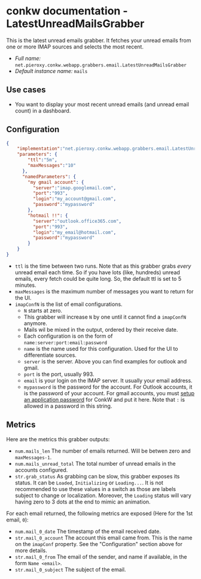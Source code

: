 # conkw documentation - LatestUnreadMailsGrabber

This is the latest unread emails grabber. It fetches your unread emails from one or more IMAP sources and selects the most recent.

* *Full name:* `net.pieroxy.conkw.webapp.grabbers.email.LatestUnreadMailsGrabber`
* *Default instance name:* `mails`

## Use cases

* You want to display your most recent unread emails (and unread email count) in a dashboard.

## Configuration

```json
{
    "implementation":"net.pieroxy.conkw.webapp.grabbers.email.LatestUnreadMailsGrabber",
    "parameters": {
        "ttl":"5m",
        "maxMessages":"10"
      },
      "namedParameters": {
        "my gmail account": {
          "server":"imap.googlemail.com",
          "port":"993",
          "login":"my_account@gmail.com",
          "password":"mypassword"
        },
        "hotmail !!": {
          "server":"outlook.office365.com",
          "port":"993",
          "login":"my_email@hotmail.com",
          "password":"mypassword"
        }
    }
}
```

* `ttl` is the time between two runs. Note that as this grabber grabs *every* unread email each time. So if you have lots (like, hundreds) unread emails, every fetch could be quite long. So, the default ttl is set to 5 minutes.
* `maxMessages` is the maximum number of messages you want to return for the UI.
* `imapConfN` is the list of email configurations.
    * `N` starts at zero.
    * This grabber will increase `N` by one until it cannot find a `imapConfN` anymore.
    * Mails wil be mixed in the output, ordered by their receive date.
    * Each configuration is on the form of `name:server:port:email:password`
    * `name` is the name used for this configuration. Used for the UI to differentiate sources.
    * `server` is the server. Above you can find examples for outlook and gmail.
    * `port` is the port, usually 993.
    * `email` is your login on the IMAP server. It usually your email address.
    * `mypassword` is the password for the account. For Outlook accounts, it is the password of your account. For gmail accounts, you must [setup an application password](https://support.google.com/accounts/answer/185833) for ConkW and put it here. Note that `:` is allowed in a password in this string.

## Metrics

Here are the metrics this grabber outputs:

* `num.mails_len` The number of emails returned. Will be betwen zero and `maxMessages-1`.
* `num.mails_unread_total` The total number of unread emails in the accounts configured.
* `str.grab_status` As grabbing can be slow, this grabber exposes its status. It can be `Loaded`, `Initializing` or `Loading...`. It is not recommended to use these values in a switch as those are labels subject to change or localization. Moreover, the `Loading` status will vary having zero to 3 dots at the end to mimic an animation.

For each email returned, the following metrics are exposed (Here for the 1st email, `0`):

* `num.mail_0_date` The timestamp of the email received date.
* `str.mail_0_account` The account this email came from. This is the name on the `imapConf` property. See the "Configuration" section above for more details.
* `str.mail_0_from` The email of the sender, and name if available, in the form `Name <email>`.
* `str.mail_0_subject` The subject of the email.
